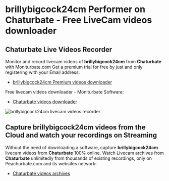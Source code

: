 # brillybigcock24cm Performer on Chaturbate - Free LiveCam videos downloader

## Chaturbate Live Videos Recorder

Monitor and record livecam videos of **brillybigcock24cm** from **Chaturbate** with Moniturbate.com
Get a premium trial for free by just and only registering with your Email address:
* [brillybigcock24cm Premium videos downloader](https://moniturbate.com/request-demo-licence-key.html)

Free livecam videos downloader - Moniturbate Software:
* [Chaturbate videos downloader](https://moniturbate.com/moniturbate-download-software.html)

![brillybigcock24cm livecam videos recorder](https://peachurnet.com/templates/moniturbate-software.png)


## Capture brillybigcock24cm videos from the Cloud and watch your recordings on Streaming

Without the need of downloading a software, capture **brillybigcock24cm** livecam videos from **Chaturbate** 100% online.
Watch Livecam archives from **Chaturbate** unlimitedly from thousands of existing recordings, only on Peachurbate.com and its websites network:
* [Chaturbate videos archives](https://peachurnet.com/)